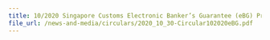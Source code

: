```yaml
---
title: 10/2020 Singapore Customs Electronic Banker’s Guarantee (eBG) Programme 
file_url: /news-and-media/circulars/2020_10_30-Circular102020eBG.pdf
---
```

